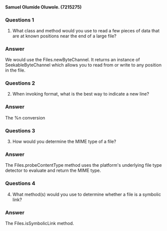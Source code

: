 #### Samuel Olumide Oluwole. (7215275)

### Questions 1
1. What class and method would you use to read a few pieces of data that are at known positions near the end of a large file?

### Answer
We would use the Files.newByteChannel. It returns an instance of SeekableByteChannel which allows you to read from or write to any position in the file.

### Questions 2
2. When invoking format, what is the best way to indicate a new line?

### Answer
The %n conversion 

### Questions 3
3. How would you determine the MIME type of a file?

### Answer
The Files.probeContentType method uses the platform's underlying file type detector to evaluate and return the MIME type.

### Questions 4
4. What method(s) would you use to determine whether a file is a symbolic link?

### Answer
The Files.isSymbolicLink method.